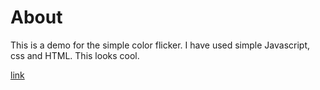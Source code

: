 # About

This is a demo for the simple color flicker.
I have used simple Javascript, css and HTML.
This looks cool.

[link](http://127.0.0.1:5501)
